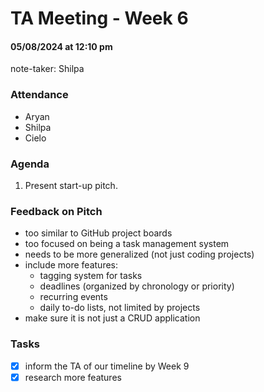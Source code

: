 # TA Meeting - Week 6
#### 05/08/2024 at 12:10 pm 
note-taker: Shilpa
### Attendance
- Aryan
- Shilpa
- Cielo

### Agenda
1. Present start-up pitch.

### Feedback on Pitch
- too similar to GitHub project boards
- too focused on being a task management system
- needs to be more generalized (not just coding projects)
- include more features:
    - tagging system for tasks
    - deadlines (organized by chronology or priority)
    - recurring events
    - daily to-do lists, not limited by projects
- make sure it is not just a CRUD application

### Tasks
- [X] inform the TA of our timeline by Week 9
- [X] research more features
